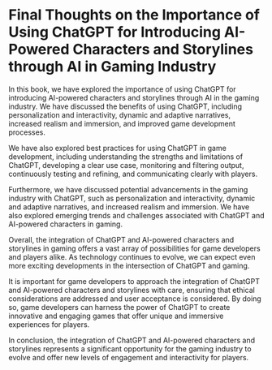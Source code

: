 Final Thoughts on the Importance of Using ChatGPT for Introducing AI-Powered Characters and Storylines through AI in Gaming Industry
================================================================================================================================================

In this book, we have explored the importance of using ChatGPT for introducing AI-powered characters and storylines through AI in the gaming industry. We have discussed the benefits of using ChatGPT, including personalization and interactivity, dynamic and adaptive narratives, increased realism and immersion, and improved game development processes.

We have also explored best practices for using ChatGPT in game development, including understanding the strengths and limitations of ChatGPT, developing a clear use case, monitoring and filtering output, continuously testing and refining, and communicating clearly with players.

Furthermore, we have discussed potential advancements in the gaming industry with ChatGPT, such as personalization and interactivity, dynamic and adaptive narratives, and increased realism and immersion. We have also explored emerging trends and challenges associated with ChatGPT and AI-powered characters in gaming.

Overall, the integration of ChatGPT and AI-powered characters and storylines in gaming offers a vast array of possibilities for game developers and players alike. As technology continues to evolve, we can expect even more exciting developments in the intersection of ChatGPT and gaming.

It is important for game developers to approach the integration of ChatGPT and AI-powered characters and storylines with care, ensuring that ethical considerations are addressed and user acceptance is considered. By doing so, game developers can harness the power of ChatGPT to create innovative and engaging games that offer unique and immersive experiences for players.

In conclusion, the integration of ChatGPT and AI-powered characters and storylines represents a significant opportunity for the gaming industry to evolve and offer new levels of engagement and interactivity for players.
